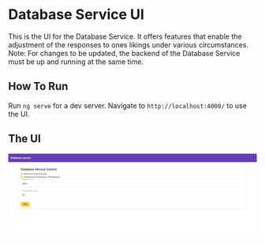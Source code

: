 # Database Service UI

This is the UI for the Database Service. It offers features that enable the adjustment of the responses to ones likings under various circumstances. </br>
Note: For changes to be updated, the backend of the Database Service must be up and running at the same time. 

## How To Run

Run `ng serve` for a dev server. Navigate to `http://localhost:4000/` to use the UI.

## The UI

![Database Service UI](documentation/databaseserviceui.PNG)

